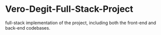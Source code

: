 # Vero-Degit-Full-Stack-Project
full-stack implementation of the project, including both the front-end and back-end codebases.
